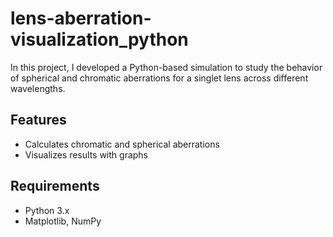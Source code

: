 # lens-aberration-visualization_python
In this project, I developed a Python-based simulation to study the behavior of spherical and chromatic aberrations for a singlet lens across different wavelengths.
## Features
- Calculates chromatic and spherical aberrations
- Visualizes results with graphs

## Requirements
- Python 3.x
- Matplotlib, NumPy
